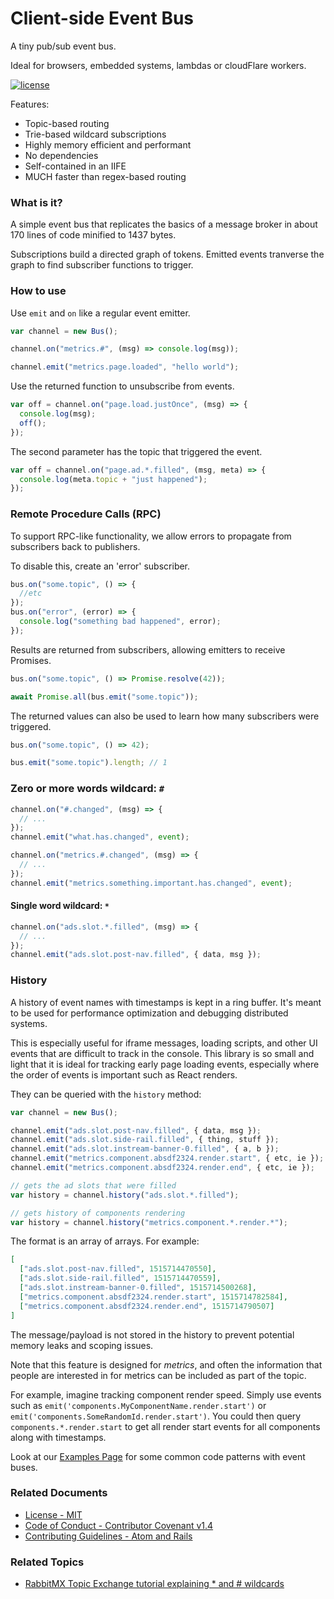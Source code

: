 # Client-side Event Bus

A tiny pub/sub event bus.

Ideal for browsers, embedded systems, lambdas or cloudFlare workers.

[![license](https://img.shields.io/badge/license-MIT-blue.svg?style=flat)](LICENSE)

Features:

- Topic-based routing
- Trie-based wildcard subscriptions
- Highly memory efficient and performant
- No dependencies
- Self-contained in an IIFE
- MUCH faster than regex-based routing

### What is it?

A simple event bus that replicates the basics of a message broker in about 170 lines of code minified to 1437 bytes.

Subscriptions build a directed graph of tokens. Emitted events tranverse the graph to find subscriber functions to trigger.

### How to use

Use `emit` and `on` like a regular event emitter.

```js
var channel = new Bus();

channel.on("metrics.#", (msg) => console.log(msg));

channel.emit("metrics.page.loaded", "hello world");
```

Use the returned function to unsubscribe from events.

```js
var off = channel.on("page.load.justOnce", (msg) => {
  console.log(msg);
  off();
});
```

The second parameter has the topic that triggered the event.

```js
var off = channel.on("page.ad.*.filled", (msg, meta) => {
  console.log(meta.topic + "just happened");
});
```

### Remote Procedure Calls (RPC)

To support RPC-like functionality, we allow errors to propagate from subscribers back to publishers.

To disable this, create an 'error' subscriber.

```js
bus.on("some.topic", () => {
  //etc
});
bus.on("error", (error) => {
  console.log("something bad happened", error);
});
```

Results are returned from subscribers, allowing emitters to receive Promises.

```js
bus.on("some.topic", () => Promise.resolve(42));

await Promise.all(bus.emit("some.topic"));
```

The returned values can also be used to learn how many subscribers were triggered.

```js
bus.on("some.topic", () => 42);

bus.emit("some.topic").length; // 1
```

### Zero or more words wildcard: `#`

```js
channel.on("#.changed", (msg) => {
  // ...
});
channel.emit("what.has.changed", event);
```

```js
channel.on("metrics.#.changed", (msg) => {
  // ...
});
channel.emit("metrics.something.important.has.changed", event);
```

#### Single word wildcard: `*`

```js
channel.on("ads.slot.*.filled", (msg) => {
  // ...
});
channel.emit("ads.slot.post-nav.filled", { data, msg });
```

### History

A history of event names with timestamps is kept in a ring buffer. It's meant to be used for performance optimization and debugging distributed systems.

This is especially useful for iframe messages, loading scripts, and other UI events that are difficult to track in the console. This library is so small and light that it is ideal for tracking early page loading events, especially where the order of events is important such as React renders.

They can be queried with the `history` method:

```js
var channel = new Bus();

channel.emit("ads.slot.post-nav.filled", { data, msg });
channel.emit("ads.slot.side-rail.filled", { thing, stuff });
channel.emit("ads.slot.instream-banner-0.filled", { a, b });
channel.emit("metrics.component.absdf2324.render.start", { etc, ie });
channel.emit("metrics.component.absdf2324.render.end", { etc, ie });

// gets the ad slots that were filled
var history = channel.history("ads.slot.*.filled");

// gets history of components rendering
var history = channel.history("metrics.component.*.render.*");
```

The format is an array of arrays. For example:

```json
[
  ["ads.slot.post-nav.filled", 1515714470550],
  ["ads.slot.side-rail.filled", 1515714470559],
  ["ads.slot.instream-banner-0.filled", 1515714500268],
  ["metrics.component.absdf2324.render.start", 1515714782584],
  ["metrics.component.absdf2324.render.end", 1515714790507]
]
```

The message/payload is not stored in the history to prevent potential memory leaks and scoping issues.

Note that this feature is designed for _metrics_, and often the information that people are interested in for metrics can be included as part of the topic.

For example, imagine tracking component render speed. Simply use events such as `emit('components.MyComponentName.render.start')` or `emit('components.SomeRandomId.render.start')`. You could then query `components.*.render.start` to get all render start events for all components along with timestamps.

Look at our [Examples Page](https://github.com/CondeNast/quick-bus/blob/master/EXAMPLES.md) for some common code patterns with event buses.

### Related Documents

- [License - MIT](https://github.com/CondeNast/quick-bus/blob/master/LICENSE.md)
- [Code of Conduct - Contributor Covenant v1.4](https://github.com/CondeNast/quick-bus/blob/master/CODE_OF_CONDUCT.md)
- [Contributing Guidelines - Atom and Rails](https://github.com/CondeNast/quick-bus/blob/master/CONTRIBUTING.md)

### Related Topics

- [RabbitMX Topic Exchange tutorial explaining \* and # wildcards](https://www.rabbitmq.com/tutorials/tutorial-five-javascript.html)
